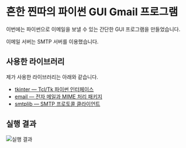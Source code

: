 # 흔한 찐따의 파이썬 GUI Gmail 프로그램
이번에는 파이썬으로 이메일을 보낼 수 있는 간단한 GUI 프로그램을 만들었습니다.

이메일 서버는 SMTP 서버를 이용했습니다.

## 사용한 라이브러리
제가 사용한 라이브러리는 아래와 같습니다.

- [tkinter — Tcl/Tk 파이썬 인터페이스](https://docs.python.org/ko/3/library/tkinter.html)
- [email — 전자 메일과 MIME 처리 패키지](https://docs.python.org/ko/3/library/email.html)
- [smtplib — SMTP 프로토콜 클라이언트](https://docs.python.org/ko/3/library/smtplib.html)

## 실행 결과
![실행 결과](/images/1.png)
